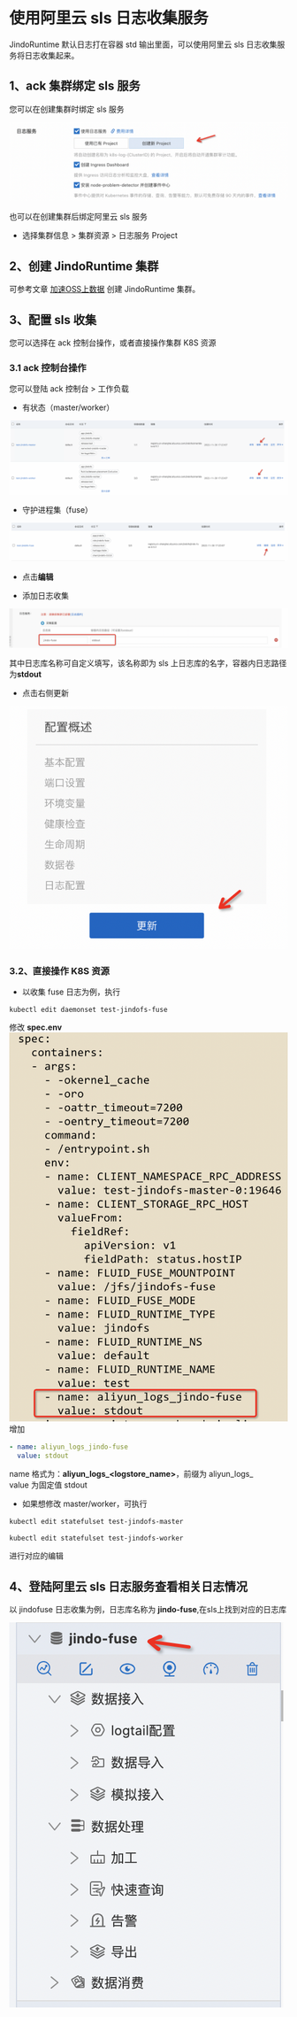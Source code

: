 # 使用阿里云 sls 日志收集服务

JindoRuntime 默认日志打在容器 std 输出里面，可以使用阿里云 sls 日志收集服务将日志收集起来。

## 1、ack 集群绑定 sls 服务
您可以在创建集群时绑定 sls 服务

<img src="../pic/jindo_fluid_sls_example_1.png">

也可以在创建集群后绑定阿里云 sls 服务

* 选择集群信息 > 集群资源 > 日志服务 Project

## 2、创建 JindoRuntime 集群

可参考文章 [加速OSS上数据](./jindo_fluid_oss_ufs_example.md) 创建 JindoRuntime 集群。

## 3、配置 sls 收集

您可以选择在 ack 控制台操作，或者直接操作集群 K8S 资源

### 3.1 ack 控制台操作

您可以登陆 ack 控制台 > 工作负载
* 有状态（master/worker）
<img src="../pic/jindo_fluid_sls_ack_1.png">

* 守护进程集（fuse）
<img src="../pic/jindo_fluid_sls_ack_2.png">

* 点击**编辑**


* 添加日志收集
<img src="../pic/jindo_fluid_sls_ack_3.png">

其中日志库名称可自定义填写，该名称即为 sls 上日志库的名字，容器内日志路径为**stdout**

* 点击右侧更新
  
<img src="../pic/jindo_fluid_sls_ack_4.png">

### 3.2、直接操作 K8S 资源
* 以收集 fuse 日志为例，执行
```shell
kubectl edit daemonset test-jindofs-fuse
```
修改 **spec.env**
<img src="../pic/jindo_fluid_sls_ack_5.png">
增加
```yaml
- name: aliyun_logs_jindo-fuse
  value: stdout
```
name 格式为：**aliyun_logs_<logstore_name>**，前缀为 aliyun_logs_ <br/>
value 为固定值 stdout

* 如果想修改 master/worker，可执行
```shell
kubectl edit statefulset test-jindofs-master
```
```shell
kubectl edit statefulset test-jindofs-worker
```
进行对应的编辑

## 4、登陆阿里云 sls 日志服务查看相关日志情况
以 jindofuse 日志收集为例，日志库名称为 **jindo-fuse**,在sls上找到对应的日志库

<img src="../pic/jindo_fluid_sls_ack_6.png">